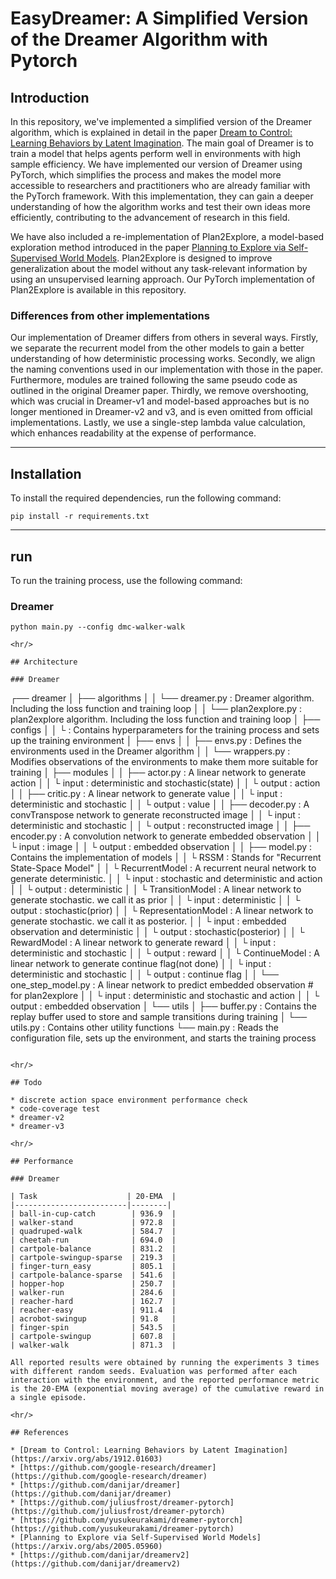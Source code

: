 # EasyDreamer: A Simplified Version of the Dreamer Algorithm with Pytorch

## Introduction

In this repository, we've implemented a simplified version of the Dreamer algorithm, which is explained in detail in the paper [Dream to Control: Learning Behaviors by Latent Imagination](https://arxiv.org/abs/1912.01603). The main goal of Dreamer is to train a model that helps agents perform well in environments with high sample efficiency. We have implemented our version of Dreamer using PyTorch, which simplifies the process and makes the model more accessible to researchers and practitioners who are already familiar with the PyTorch framework. With this implementation, they can gain a deeper understanding of how the algorithm works and test their own ideas more efficiently, contributing to the advancement of research in this field.

We have also included a re-implementation of Plan2Explore, a model-based exploration method introduced in the paper [Planning to Explore via Self-Supervised World Models](https://arxiv.org/abs/2005.05960). Plan2Explore is designed to improve generalization about the model without any task-relevant information by using an unsupervised learning approach. Our PyTorch implementation of Plan2Explore is available in this repository.

### Differences from other implementations

Our implementation of Dreamer differs from others in several ways. Firstly, we separate the recurrent model from the other models to gain a better understanding of how deterministic processing works. Secondly, we align the naming conventions used in our implementation with those in the paper. Furthermore, modules are trained following the same pseudo code as outlined in the original Dreamer paper. Thirdly, we remove overshooting, which was crucial in Dreamer-v1 and model-based approaches but is no longer mentioned in Dreamer-v2 and v3, and is even omitted from official implementations. Lastly, we use a single-step lambda value calculation, which enhances readability at the expense of performance.


<hr/>

## Installation

To install the required dependencies, run the following command:

```
pip install -r requirements.txt
```

<hr/>

## run

To run the training process, use the following command:

### Dreamer
```
python main.py --config dmc-walker-walk
```
```
<hr/>

## Architecture

### Dreamer
```
┌── dreamer
│   ├── algorithms
│   │   └── dreamer.py : Dreamer algorithm. Including the loss function and training loop
│   │   └── plan2explore.py : plan2explore algorithm. Including the loss function and training loop
│   ├── configs
│   │   └ : Contains hyperparameters for the training process and sets up the training environment
│   ├── envs
│   │   ├── envs.py : Defines the environments used in the Dreamer algorithm
│   │   └── wrappers.py : Modifies observations of the environments to make them more suitable for training
│   ├── modules
│   │   ├── actor.py : A linear network to generate action
│   │         └ input : deterministic and stochastic(state)
│   │         └ output : action
│   │   ├── critic.py : A linear network to generate value
│   │         └ input : deterministic and stochastic
│   │         └ output : value
│   │   ├── decoder.py : A convTranspose network to generate reconstructed image
│   │         └ input : deterministic and stochastic
│   │         └ output : reconstructed image
│   │   ├── encoder.py : A convolution network to generate embedded observation
│   │         └ input : image
│   │         └ output : embedded observation
│   │   ├── model.py : Contains the implementation of models
│   │       └ RSSM : Stands for "Recurrent State-Space Model"
│   │         └ RecurrentModel : A recurrent neural network to generate deterministic.
│   │           └ input : stochastic and deterministic and action
│   │           └ output : deterministic
│   │         └ TransitionModel : A linear network to generate stochastic. we call it as prior
│   │           └ input : deterministic
│   │           └ output : stochastic(prior)
│   │         └ RepresentationModel : A linear network to generate stochastic. we call it as posterior.
│   │           └ input : embedded observation and deterministic
│   │           └ output : stochastic(posterior)
│   │       └ RewardModel : A linear network to generate reward
│   │         └ input : deterministic and stochastic 
│   │         └ output : reward
│   │       └ ContinueModel : A linear network to generate continue flag(not done)
│   │         └ input : deterministic and stochastic
│   │         └ output : continue flag
│   │   └── one_step_model.py : A linear network to predict embedded observation # for plan2explore
│   │         └ input : deterministic and stochastic and action
│   │         └ output : embedded observation
│   └── utils
│       ├── buffer.py : Contains the replay buffer used to store and sample transitions during training
│       └── utils.py : Contains other utility functions
└── main.py : Reads the configuration file, sets up the environment, and starts the training process
```

<hr/>

## Todo

* discrete action space environment performance check
* code-coverage test
* dreamer-v2
* dreamer-v3

<hr/>

## Performance

### Dreamer

| Task                    | 20-EMA  |
|-------------------------|--------|
| ball-in-cup-catch        | 936.9  |
| walker-stand             | 972.8  |
| quadruped-walk           | 584.7  |
| cheetah-run              | 694.0  |
| cartpole-balance         | 831.2  |
| cartpole-swingup-sparse  | 219.3  |
| finger-turn_easy         | 805.1  |
| cartpole-balance-sparse  | 541.6  |
| hopper-hop               | 250.7  |
| walker-run               | 284.6  |
| reacher-hard             | 162.7  |
| reacher-easy             | 911.4  |
| acrobot-swingup          | 91.8   |
| finger-spin              | 543.5  |
| cartpole-swingup         | 607.8  |
| walker-walk              | 871.3  |

All reported results were obtained by running the experiments 3 times with different random seeds. Evaluation was performed after each interaction with the environment, and the reported performance metric is the 20-EMA (exponential moving average) of the cumulative reward in a single episode.

<hr/>

## References

* [Dream to Control: Learning Behaviors by Latent Imagination](https://arxiv.org/abs/1912.01603)
* [https://github.com/google-research/dreamer](https://github.com/google-research/dreamer)
* [https://github.com/danijar/dreamer](https://github.com/danijar/dreamer)
* [https://github.com/juliusfrost/dreamer-pytorch](https://github.com/juliusfrost/dreamer-pytorch)
* [https://github.com/yusukeurakami/dreamer-pytorch](https://github.com/yusukeurakami/dreamer-pytorch)
* [Planning to Explore via Self-Supervised World Models](https://arxiv.org/abs/2005.05960)
* [https://github.com/danijar/dreamerv2](https://github.com/danijar/dreamerv2)
